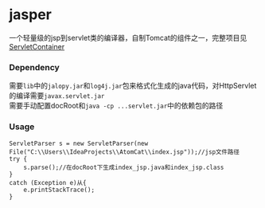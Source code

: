 # jasper
一个轻量级的jsp到servlet类的编译器，自制Tomcat的组件之一，完整项目见[ServletContainer](https://github.com/EugeneYilia/ServletContainer)  

### Dependency
需要`lib`中的`jalopy.jar`和`log4j.jar`包来格式化生成的java代码，对HttpServlet的编译需要`javax.servlet.jar`  
需要手动配置docRoot和`java -cp ...servlet.jar`中的依赖包的路径

### Usage
```
ServletParser s = new ServletParser(new File("C:\\Users\\IdeaProjects\\AtomCat\\index.jsp"));//jsp文件路径
try {
 	s.parse();//在docRoot下生成index_jsp.java和index_jsp.class
}
catch (Exception e)从{
    e.printStackTrace();
}
```